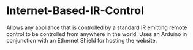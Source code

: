 # Internet-Based-IR-Control
Allows any appliance that is controlled by a standard IR emitting remote control to be controlled from anywhere in the world. Uses an Arduino in conjunction with an Ethernet Shield for hosting the website.
